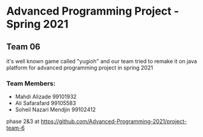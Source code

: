 # Advanced Programming Project - Spring 2021
## Team 06
it's well known game called "yugioh" and our team tried to remake it on java platform for advanced programming project in spring 2021
### Team Members:
- Mahdi Alizade 99101932
- Ali Safarafard 99105583
- Soheil Nazari Mendjin 99102412

phase 2&3 at https://github.com/Advanced-Programming-2021/project-team-6
